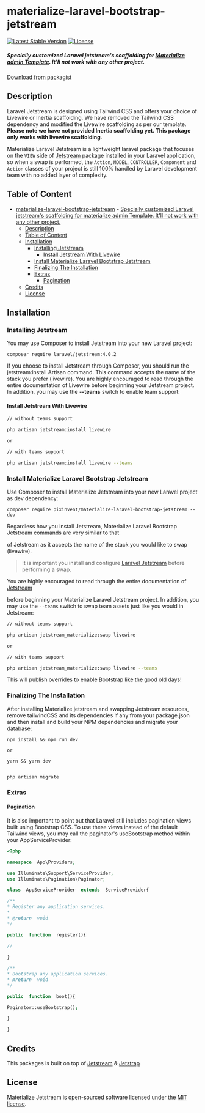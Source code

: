 # materialize-laravel-bootstrap-jetstream

[![Latest Stable Version](https://poser.pugx.org/pixinvent/materialize-laravel-bootstrap-jetstream/v)](//packagist.org/packages/pixinvent/materialize-laravel-bootstrap-jetstream)
[![License](https://poser.pugx.org/pixinvent/materialize-laravel-bootstrap-jetstream/license)](//packagist.org/packages/pixinvent/materialize-laravel-bootstrap-jetstream)

##### Specially customized Laravel jetstream's scaffolding for [Materialize admin Template](#). It'll not work with any other project.
[Download from packagist](https://packagist.org/packages/pixinvent/materialize-laravel-bootstrap-jetstream)

## Description

Laravel Jetstream is designed using Tailwind CSS and offers your choice of Livewire or Inertia scaffolding. We have removed the Tailwind CSS dependency and modified the Livewire scaffolding as per our template. __Please note we have not provided Inertia scaffolding yet. This package only works with livewire scaffolding__.

Materialize Laravel Jetstream is a lightweight laravel package that focuses on the `VIEW` side of [Jetstream](https://github.com/laravel/jetstream) package installed in your Laravel application, so when a swap is performed, the `Action`, `MODEL`, `CONTROLLER`, `Component` and `Action` classes of your project is still 100% handled by Laravel development team with no added layer of complexity.

## Table of Content

- [materialize-laravel-bootstrap-jetstream](#materialize-laravel-bootstrap-jetstream)
        - [Specially customized Laravel jetstream's scaffolding for materialize admin Template. It'll not work with any other project.](#specially-customized-laravel-jetstreams-scaffolding-for-materialize-admin-template-itll-not-work-with-any-other-project)
  - [Description](#description)
  - [Table of Content](#table-of-content)
  - [Installation](#installation)
    - [Installing Jetstream](#installing-jetstream)
      - [Install Jetstream With Livewire](#install-jetstream-with-livewire)
    - [Install Materialize Laravel Bootstrap Jetstream](#install-materialize-laravel-bootstrap-jetstream)
    - [Finalizing The Installation](#finalizing-the-installation)
    - [Extras](#extras)
      - [Pagination](#pagination)
  - [Credits](#credits)
  - [License](#license)

## Installation

### Installing Jetstream

You may use Composer to install Jetstream into your new Laravel project:

```
composer require laravel/jetstream:4.0.2
```

If you choose to install Jetstream through Composer, you should run the jetstream:install Artisan command. This command accepts the name of the stack you prefer (livewire). You are highly encouraged to read through the entire documentation of Livewire before beginning your Jetstream project. In addition, you may use the __--teams__ switch to enable team support:

#### Install Jetstream With Livewire

```bash
// without teams support

php artisan jetstream:install livewire

or

// with teams support

php artisan jetstream:install livewire --teams
```

### Install Materialize Laravel Bootstrap Jetstream

Use Composer to install Materialize Jetstream into your new Laravel project as dev dependency:

```
composer require pixinvent/materialize-laravel-bootstrap-jetstream --dev
```

Regardless how you install Jetstream, Materialize Laravel Bootstrap Jetstream commands are very similar to that

of Jetstream as it accepts the name of the stack you would like to swap (livewire).

> It is important you install and configure [Laravel Jetstream](https://github.com/laravel/jetstream) before performing a swap.

You are highly encouraged to read through the entire documentation of [Jetstream](https://jetstream.laravel.com/1.x/introduction.html)

before beginning your Materialize Laravel Jetstream project. In addition, you may use the `--teams` switch to swap team assets just like you would in Jetstream:

```bash
// without teams support

php artisan jetstream_materialize:swap livewire

or

// with teams support

php artisan jetstream_materialize:swap livewire --teams
```

This will publish overrides to enable Bootstrap like the good old days!

### Finalizing The Installation

After installing Materialize jetstream and swapping Jetstream resources, remove tailwindCSS and its dependencies if any from your package.json and then install and build your NPM dependencies and migrate your database:

```
npm install && npm run dev

or  

yarn && yarn dev


php artisan migrate
```

### Extras

#### Pagination

It is also important to point out that Laravel still includes pagination views built using Bootstrap CSS. To use these views instead of the default Tailwind views, you may call the paginator's useBootstrap method within your AppServiceProvider:

```php
<?php

namespace  App\Providers;

use Illuminate\Support\ServiceProvider;
use Illuminate\Pagination\Paginator;

class  AppServiceProvider  extends  ServiceProvider{

/**
* Register any application services.
*
* @return  void
*/

public  function  register(){

//
  
}

/**
* Bootstrap any application services.
* @return  void
*/

public  function  boot(){

Paginator::useBootstrap();

}

}
```

## Credits

This packages is built on top of [Jetstream](https://github.com/laravel/jetstream) & [Jetstrap](https://github.com/nascent-africa/jetstrap)

## License

Materialize Jetstream is open-sourced software licensed under the [MIT license](https://github.com/pixinvent/materialize-laravel-bootstrap-jetstream/blob/materialize/LICENSE).

